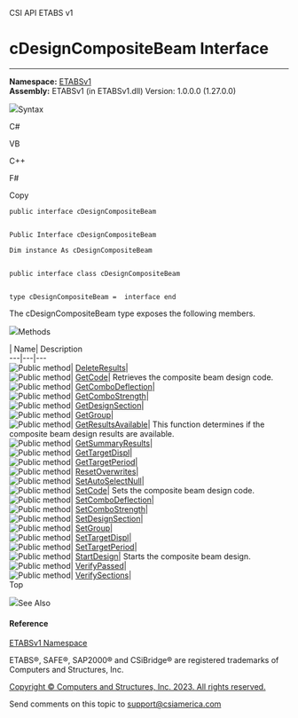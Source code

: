﻿

CSI API ETABS v1

# cDesignCompositeBeam Interface  
  
---  
  
**Namespace:** [ETABSv1](2780f1b8-2033-5289-2298-1cdb2a7508d9.htm)  
**Assembly:** ETABSv1 (in ETABSv1.dll) Version: 1.0.0.0 (1.27.0.0)

![](../icons/SectionExpanded.png)Syntax

C#

VB

C++

F#

Copy

    
    
    public interface cDesignCompositeBeam
    
    
    Public Interface cDesignCompositeBeam
    
    Dim instance As cDesignCompositeBeam
    
    
    public interface class cDesignCompositeBeam
    
    
    type cDesignCompositeBeam =  interface end

The cDesignCompositeBeam type exposes the following members.

![](../icons/SectionExpanded.png)Methods

| Name| Description  
---|---|---  
![Public method](../icons/pubmethod.gif)|
[DeleteResults](a795c850-6082-8b54-e2b9-c0a68b5c861e.htm)|  
![Public method](../icons/pubmethod.gif)|
[GetCode](0c572fa6-4743-927a-8125-386049e47826.htm)|  Retrieves the composite
beam design code.  
![Public method](../icons/pubmethod.gif)|
[GetComboDeflection](051afaaf-6d52-aea3-7ad0-e1dbc35d3581.htm)|  
![Public method](../icons/pubmethod.gif)|
[GetComboStrength](11eeefb8-cbe9-58bc-969c-98222f52c188.htm)|  
![Public method](../icons/pubmethod.gif)|
[GetDesignSection](ffdded6a-de7a-db91-e4dc-aa060abfc739.htm)|  
![Public method](../icons/pubmethod.gif)|
[GetGroup](a8ebc502-0c1b-a990-7cb9-f7406b085e9c.htm)|  
![Public method](../icons/pubmethod.gif)|
[GetResultsAvailable](514ef5cc-c2a3-e617-f672-d7b83f10e34b.htm)|  This
function determines if the composite beam design results are available.  
![Public method](../icons/pubmethod.gif)|
[GetSummaryResults](caa001b5-094e-9b6c-3e37-b6d9359e2bbf.htm)|  
![Public method](../icons/pubmethod.gif)|
[GetTargetDispl](05ee7a11-4a35-3c79-5876-d60b36862fae.htm)|  
![Public method](../icons/pubmethod.gif)|
[GetTargetPeriod](1f858290-693a-6423-464b-78d43b3f9859.htm)|  
![Public method](../icons/pubmethod.gif)|
[ResetOverwrites](069996be-428c-198f-f508-3ec2f76240b2.htm)|  
![Public method](../icons/pubmethod.gif)|
[SetAutoSelectNull](262d21c5-db23-44a1-5c6a-0481acd4dd18.htm)|  
![Public method](../icons/pubmethod.gif)|
[SetCode](5f434179-b112-e701-3281-c6713b0897cb.htm)|  Sets the composite beam
design code.  
![Public method](../icons/pubmethod.gif)|
[SetComboDeflection](af1c6419-2f78-8833-8194-b1e7767fc697.htm)|  
![Public method](../icons/pubmethod.gif)|
[SetComboStrength](4b44e87e-0dbe-5938-606b-0c0ca016a97c.htm)|  
![Public method](../icons/pubmethod.gif)|
[SetDesignSection](cad13951-3c2d-2ecb-f7f0-9b032f77144f.htm)|  
![Public method](../icons/pubmethod.gif)|
[SetGroup](eae8db37-0a54-acbd-4309-160edcf37d6e.htm)|  
![Public method](../icons/pubmethod.gif)|
[SetTargetDispl](7c59ef90-9641-d6b5-ec62-62159cfb7540.htm)|  
![Public method](../icons/pubmethod.gif)|
[SetTargetPeriod](7162422a-9b03-ef24-450c-3555b4a00502.htm)|  
![Public method](../icons/pubmethod.gif)|
[StartDesign](f5d1b4e6-1161-c30f-4223-22176f4fd3ca.htm)|  Starts the composite
beam design.  
![Public method](../icons/pubmethod.gif)|
[VerifyPassed](b44162a2-74f0-9d60-a646-5012eae2dc7c.htm)|  
![Public method](../icons/pubmethod.gif)|
[VerifySections](402593a9-d410-6b04-0d63-f926328cfd77.htm)|  
Top

![](../icons/SectionExpanded.png)See Also

#### Reference

[ETABSv1 Namespace](2780f1b8-2033-5289-2298-1cdb2a7508d9.htm)

ETABS®, SAFE®, SAP2000® and CSiBridge® are registered trademarks of Computers
and Structures, Inc.  

[Copyright © Computers and Structures, Inc. 2023. All rights
reserved.](http://www.csiamerica.com)

Send comments on this topic to
[support@csiamerica.com](mailto:support%40csiamerica.com?Subject=CSI%20API%20ETABS%20v1)

